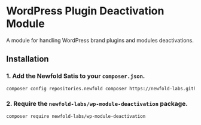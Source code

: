# WordPress Plugin Deactivation Module
A module for handling WordPress brand plugins and modules deactivations.

## Installation

### 1. Add the Newfold Satis to your `composer.json`.

```bash
composer config repositories.newfold composer https://newfold-labs.github.io/satis
```

### 2. Require the `newfold-labs/wp-module-deactivation` package.

```bash
composer require newfold-labs/wp-module-deactivation
```
